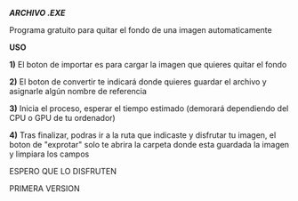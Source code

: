 ***ARCHIVO .EXE***

Programa gratuito para quitar el fondo de una imagen automaticamente 

**USO**

**1)** El boton de importar es para cargar la imagen que quieres quitar el fondo

**2)** El boton de convertir te indicará donde quieres guardar el archivo y asignarle algún nombre de referencia

**3)** Inicia el proceso, esperar el tiempo estimado (demorará dependiendo del CPU o GPU de tu ordenador)

**4)** Tras finalizar, podras ir a la ruta que indicaste y disfrutar tu imagen, el boton de "exprotar" solo te abrira la carpeta donde esta guardada la imagen y limpiara los campos

ESPERO QUE LO DISFRUTEN

PRIMERA VERSION 
